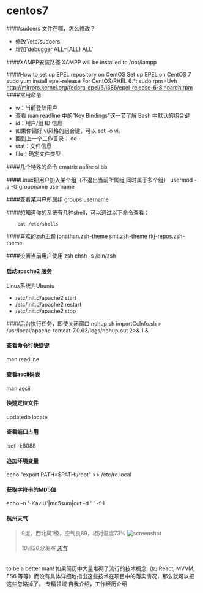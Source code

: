 centos7
=====================================
####sudoers 文件在哪，怎么修改？
- 修改'/etc/sudoers'
- 增加'debugger     ALL=(ALL)       ALL' 

####XAMPP安装路径
XAMPP will be installed to /opt/lampp

####How to set up EPEL repository on CentOS
Set up EPEL on CentOS 7
	sudo yum install epel-release
For CentOS/RHEL 6.*:
	sudo rpm -Uvh http://mirrors.kernel.org/fedora-epel/6/i386/epel-release-6-8.noarch.rpm 
####常用命令
- w：当前登陆用户
- 查看 man readline 中的”Key Bindings”这一节了解 Bash 中默认的组合键
- id：用户/组 ID 信息
- 如果你偏好 vi风格的组合键，可以 set -o vi。
- 回到上一个工作目录： cd -
- stat：文件信息
- file：确定文件类型

####几个特殊的命令
cmatrix    aafire  sl   bb



####Linux把用户加入某个组（不退出当前所属组 同时属于多个组） 
usermod -a -G groupname username 

####查看某用户所属组 
groups username 

####想知道你的系统有几种shell，可以通过以下命令查看：
```
    cat /etc/shells
```

####喜欢的zsh主题
jonathan.zsh-theme
smt.zsh-theme
rkj-repos.zsh-theme

####设置当前用户使用 zsh
chsh -s /bin/zsh

#### 启动apache2 服务
Linux系统为Ubuntu
- /etc/init.d/apache2 start
- /etc/init.d/apache2 restart
- /etc/init.d/apache2 stop

####后台执行任务，即使关闭窗口
nohup sh importCcInfo.sh > /usr/local/apache-tomcat-7.0.63/logs/nohup.out 2>& 1 &

#### 查看命令行快捷键
man readline

#### 查看ascii码表
man ascii

#### 快速定位文件
updatedb
locate <file>

#### 查看端口占用
lsof -i:8088

#### 追加环境变量
echo "export PATH=$PATH:/root" >> /etc/rc.local

#### 获取字符串的MD5值
echo -n '-KavlU'|md5sum|cut -d ' ' -f 1

#### 杭州天气
> 9度，西北风1级，空气良89，相对温度73%
> ![screenshot](http://image.jpg)
> ###### 10点20分发布 [天气](http://www.thinkpage.cn/) 

to be a better man!
如果简历中大量堆砌了流行的技术概念（如 React, MVVM, ES6 等等）而没有具体详细地指出这些技术在项目中的落实情况，那么就可以把这些忽略掉了。
专精领域
自我介绍，工作经历介绍

